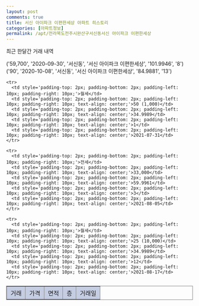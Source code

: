 ```yaml
---
layout: post
comments: true
title: 서신 아이파크 이편한세상 아파트 히스토리
categories: [아파트정보]
permalink: /apt/전라북도전주시완산구서신동서신 아이파크 이편한세상
---
```


최근 한달간 거래 내역

('59,700', '2020-09-30', '서신동', '서신 아이파크 이편한세상', '101.9946', '8')
('90', '2020-10-08', '서신동', '서신 아이파크 이편한세상', '84.9881', '13')



<font size='small'>
<table cellpadding='10' cellspacing='10px' border='1' style='border-collapse:collapse; border:1px gray solid;'>
    <tr style='background-color: rgba(114, 132, 186,0.4);'>
      <td style='padding-top: 5px; padding-bottom: 5px; padding-left: 10px; padding-right: 10px;'>거래</td>
      <td style='padding-top: 5px; padding-bottom: 5px; padding-left: 10px; padding-right: 10px;'>가격</td>
      <td style='padding-top: 5px; padding-bottom: 5px; padding-left: 10px; padding-right: 10px;'>면적</td>
      <td style='padding-top: 5px; padding-bottom: 5px; padding-left: 10px; padding-right: 10px;'>층</td>
      <td style='padding-top: 5px; padding-bottom: 5px; padding-left: 10px; padding-right: 10px;'>거래일</td>
    </tr>

    <tr>
      <td style='padding-top: 2px; padding-bottom: 2px; padding-left: 10px; padding-right: 10px;'>월세</td>
      <td style='padding-top: 2px; padding-bottom: 2px; padding-left: 10px; padding-right: 10px; text-align: center;'>50 (1,000)</td>
      <td style='padding-top: 2px; padding-bottom: 2px; padding-left: 10px; padding-right: 10px; text-align: center;'>34.9989</td>
      <td style='padding-top: 2px; padding-bottom: 2px; padding-left: 10px; padding-right: 10px; text-align: center;'>1</td>
      <td style='padding-top: 2px; padding-bottom: 2px; padding-left: 10px; padding-right: 10px; text-align: center;'>2021-07-31</td>
    </tr>
      
    <tr>
      <td style='padding-top: 2px; padding-bottom: 2px; padding-left: 10px; padding-right: 10px;'>전세</td>
      <td style='padding-top: 2px; padding-bottom: 2px; padding-left: 10px; padding-right: 10px; text-align: center;'>33,000</td>
      <td style='padding-top: 2px; padding-bottom: 2px; padding-left: 10px; padding-right: 10px; text-align: center;'>59.9961</td>
      <td style='padding-top: 2px; padding-bottom: 2px; padding-left: 10px; padding-right: 10px; text-align: center;'>3</td>
      <td style='padding-top: 2px; padding-bottom: 2px; padding-left: 10px; padding-right: 10px; text-align: center;'>2021-08-05</td>
    </tr>
      
    <tr>
      <td style='padding-top: 2px; padding-bottom: 2px; padding-left: 10px; padding-right: 10px;'>월세</td>
      <td style='padding-top: 2px; padding-bottom: 2px; padding-left: 10px; padding-right: 10px; text-align: center;'>25 (10,000)</td>
      <td style='padding-top: 2px; padding-bottom: 2px; padding-left: 10px; padding-right: 10px; text-align: center;'>34.9989</td>
      <td style='padding-top: 2px; padding-bottom: 2px; padding-left: 10px; padding-right: 10px; text-align: center;'>12</td>
      <td style='padding-top: 2px; padding-bottom: 2px; padding-left: 10px; padding-right: 10px; text-align: center;'>2021-08-17</td>
    </tr>
      
</table>
</font>

